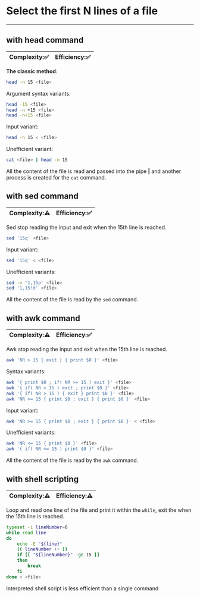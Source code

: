 # Select the first N lines of a file
***
## with head command
| Complexity::white_check_mark: | Efficiency::white_check_mark: |
| ---------- | ---------- |
**The classic method**:
```bash
head -n 15 <file>
```
Argument syntax variants:
```bash
head -15 <file>
head -n +15 <file>
head -n+15 <file>
```
Input variant:
```bash
head -n 15 < <file>
```

Unefficient variant:
```bash
cat <file> | head -n 15
```
All the content of the file is read and passed into the pipe **|** and another process is created for the `cat` command.

## with sed command
| Complexity::warning: | Efficiency::white_check_mark: |
| ---------- | ---------- |
Sed stop reading the input and exit when the 15th line is reached.
```bash
sed '15q' <file>
```
Input variant:
```bash
sed '15q' < <file>
```
Unefficient variants:
```bash
sed -n '1,15p' <file>
sed '1,15!d' <file>
```
All the content of the file is read by the `sed` command.

## with awk command
| Complexity::warning: | Efficiency::white_check_mark: |
| ---------- | ---------- |
Awk stop reading the input and exit when the 15th line is reached.
```bash
awk 'NR > 15 { exit } { print $0 }' <file>
```
Syntax variants:
```bash
awk '{ print $0 ; if( NR >= 15 ) exit }' <file>
awk '{ if( NR > 15 ) exit ; print $0 }' <file>
awk '{ if( NR > 15 ) { exit } print $0 }' <file>
awk 'NR >= 15 { print $0 ; exit } { print $0 }' <file>
```
Input variant:
```bash
awk 'NR >= 15 { print $0 ; exit } { print $0 }' < <file>
```
Unefficient variants:
```bash
awk 'NR <= 15 { print $0 }' <file>
awk '{ if( NR <= 15 ) print $0 }' <file>
```
All the content of the file is read by the `awk` command.

## with shell scripting
| Complexity::warning: | Efficiency::warning: |
| ---------- | ---------- |

Loop and read one line of the file and print it within the `while`, exit the when the 15th line is reached.
```bash
typeset -i lineNumber=0
while read line
do
	echo -E "${line}"
	(( lineNumber ++ ))
	if [[ "${lineNumber}" -ge 15 ]]
	then
		break
	fi
done < <file>
```
Interpreted shell script is less efficient than a single command
